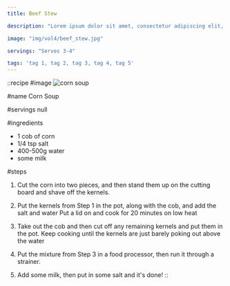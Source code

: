 ```yaml
---
title: Beef Stew

description: "Lorem ipsum dolor sit amet, consectetur adipiscing elit, sed do eiusmod tempor incididunt ut labore et dolore magna aliqua. Tincidunt eget nullam non nisi est sit amet facilisis."

image: "img/vol4/beef_stew.jpg"

servings: "Serves 3-4"

tags: 'tag 1, tag 2, tag 3, tag 4, tag 5'
---
```


::recipe
#image
![corn soup](/img/vol6/corn_soup.jpg)

#name
Corn Soup

#servings
null

#ingredients
- 1 cob of corn
- 1/4 tsp salt
- 400-500g water
- some milk
         
#steps
1. Cut the corn into two pieces, and then stand them up on the cutting board and shave off the kernels.

2. Put the kernels from Step 1 in the pot, along with the cob, and add the salt and water Put a lid on and cook for 20 minutes on low heat

3. Take out the cob and then cut off any remaining kernels and put them in the pot. Keep cooking until the kernels are just barely poking out above the water

4. Put the mixture from Step 3 in a food processor, then run it through a strainer.

5. Add some milk, then put in some salt and it's done!
::